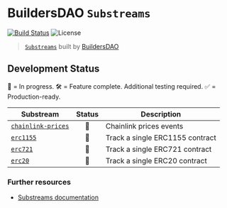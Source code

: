 # BuildersDAO `Substreams`

[![Build Status](https://github.com/Graph-BuildersDAO/substreams/actions/workflows/ci.yml/badge.svg)](https://github.com/Graph-BuildersDAO/substreams/actions/workflows/ci.yml)
![License](https://img.shields.io/github/license/Graph-BuildersDAO/substreams)

> [`Substreams`](https://substreams.streamingfast.io) built by [BuildersDAO](https://www.buildersdao.tech/)

## Development Status

🔨 = In progress.
🛠 = Feature complete. Additional testing required.
✅ = Production-ready.

| Substream      | Status | Description |
|----------------|:------:|-------------|
| [`chainlink-prices`](chainlink-prices/)                 | 🔨 | Chainlink prices events
| [`erc1155`](erc1155/)                 | 🔨 | Track a single ERC1155 contract
| [`erc721`](erc721/)                 | 🔨 | Track a single ERC721 contract
| [`erc20`](erc20/)                 | 🔨 | Track a single ERC20 contract


### Further resources

- [Substreams documentation](https://substreams.streamingfast.io)